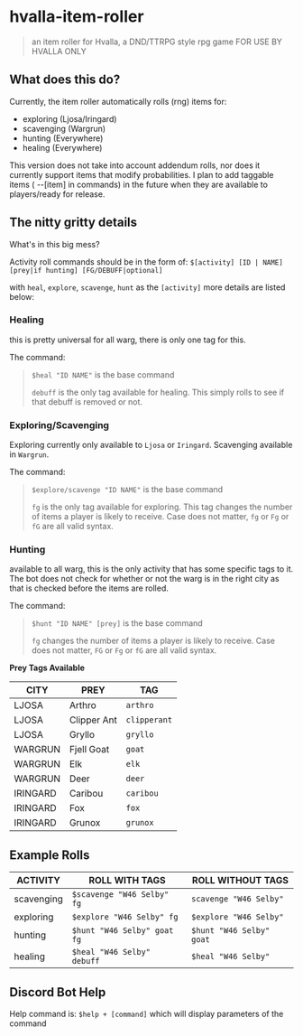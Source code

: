 # hvalla-item-roller
> an item roller for Hvalla, a DND/TTRPG style rpg game
> FOR USE BY HVALLA ONLY
 
## What does this do?
Currently, the item roller automatically rolls (rng) items for:
- exploring (Ljosa/Iringard)
- scavenging (Wargrun)
- hunting (Everywhere)
- healing (Everywhere)

This version does not take into account addendum rolls, nor does it currently support items that modify probabilities.
I plan to add taggable items ( --[item] in commands) in the future when they are available to players/ready for release.

## The nitty gritty details
What's in this big mess?

Activity roll commands should be in the form of:
`$[activity] [ID | NAME]  [prey|if hunting] [FG/DEBUFF|optional]`

with `heal`, `explore`, `scavenge`, `hunt` as the `[activity]` more details are listed below:


### Healing
this is pretty universal for all warg, there is only one tag for this.

The command:
> `$heal "ID NAME"` is the base command
> 
> `debuff` is the only tag available for healing. This simply rolls to see if that debuff is removed or not.

### Exploring/Scavenging
Exploring currently only available to `Ljosa` or `Iringard`. Scavenging available in `Wargrun`.

The command:
> `$explore/scavenge "ID NAME"` is the base command
> 
> `fg` is the only tag available for exploring. This tag changes the number of items a player is likely to receive.
> Case does not matter, `fg` or `Fg` or `fG` are all valid syntax.

### Hunting
available to all warg, this is the only activity that has some specific tags to it. The bot does not check for whether
or not the warg is in the right city as that is checked before the items are rolled.

The command:
> `$hunt "ID NAME" [prey]` is the base command
> 
> `fg` changes the number of items a player is likely to receive.
> Case does not matter, `FG` or `Fg` or `fG` are all valid syntax.

**Prey Tags Available**

| CITY | PREY | TAG |
| ---- | ---- | --- |
|LJOSA | Arthro | `arthro`|
|LJOSA | Clipper Ant | `clipperant`|
|LJOSA | Gryllo | `gryllo`|
|WARGRUN | Fjell Goat | `goat`|
|WARGRUN | Elk | `elk`|
|WARGRUN | Deer | `deer`|
|IRINGARD | Caribou | `caribou`|
|IRINGARD | Fox | `fox`|
|IRINGARD | Grunox | `grunox`|

## Example Rolls

|ACTIVITY | ROLL WITH TAGS | ROLL WITHOUT TAGS|
|----------|-----------------------------------|------------------------------ |
|scavenging|`$scavenge "W46 Selby" fg`| `scavenge "W46 Selby"`|
|exploring |`$explore "W46 Selby" fg` |`$explore "W46 Selby"` |
|hunting |`$hunt "W46 Selby" goat fg`|`$hunt "W46 Selby" goat`|
|healing| `$heal "W46 Selby" debuff` | `$heal "W46 Selby"`|

## Discord Bot Help
Help command is: `$help + [command]` which will display parameters of the command


    

